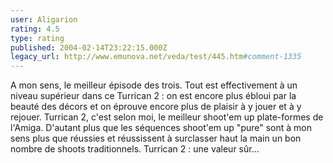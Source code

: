 ```yaml
---
user: Aligarion
rating: 4.5
type: rating
published: 2004-02-14T23:22:15.000Z
legacy_url: http://www.emunova.net/veda/test/445.htm#comment-1335
---
```

A mon sens, le meilleur épisode des trois. Tout est effectivement à un niveau supérieur dans ce Turrican 2 : on est encore plus ébloui par la beauté des décors et on éprouve encore plus de plaisir à y jouer et à y rejouer.
Turrican 2, c'est selon moi, le meilleur shoot'em up plate-formes de l'Amiga.
D'autant plus que les séquences shoot'em up "pure" sont à mon sens plus que réussies et réussissent à surclasser haut la main un bon nombre de shoots traditionnels.
Turrican 2 : une valeur sûr...